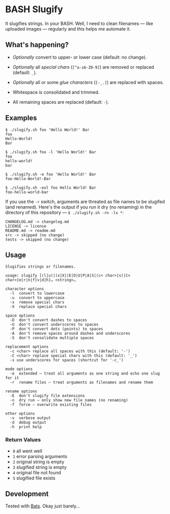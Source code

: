 # BASH Slugify

It slugifies strings. In your BASH. Well, I need to clean filenames — like
uploaded images — regularly and this helps me automate it.


## What's happening?

- _Optionally_ convert to upper- or lower case (default: no change).

- _Optionally_ all *special chars* (`[^a-zA-Z0-9]`) are removed or replaced
  (default: `_`).

- _Optionally_ all or some *glue characters* (`[-_.]`) are replaced with spaces.

- Whitespace is consolidated and trimmed.

- All remaining spaces are replaced (default: `-`).


## Examples

    $ ./slugify.sh foo 'Hello World!' Bar
    foo
    Hello-World!
    Bar

    $ ./slugify.sh foo -l 'Hello World!' Bar
    foo
    hello-world!
    bar

    $ ./slugify.sh -e foo 'Hello World!' Bar
    foo-Hello-World!-Bar

    $ ./slugify.sh -exl foo Hello World! Bar
    foo-hello-world-bar

If you use the `-r` switch, arguments are threated as file names to be slugifed
(and renamed). Here's the output if you run it dry (no renaming) in the
directory of this repository — `$ ./slugify.sh -rn -lx *`:

    CHANGELOG.md -> changelog.md
    LICENSE -> license
    README.md -> readme.md
    src -> skipped (no change)
    tests -> skipped (no change)


## Usage

    Slugifies strings or filenames.

    usage: slugify [(l|u)|(x|X)|E|D|U|P|A|S|(c< char>|s)|C< char>|e|r|n|f|v|d|h]… <string>…

    character options
      -l  convert to lowercase
      -u  convert to uppercase
      -x  remove special chars
      -X  replace special chars

    space options
      -D  don't convert dashes to spaces
      -U  don't convert underscores to spaces
      -P  don't convert dots (points) to spaces
      -A  don't remove spaces around dashes and underscores
      -S  don't consolidate multiple spaces

    replacement options
      -c <char> replace all spaces with this (default: '-')
      -C <char> replace special chars with this (default: '_')
      -s use underscores for spaces (shortcut for '-c_')

    mode options
      -e  extended — treat all arguments as one string and echo one slug for it
      -r  rename files – treat arguments as filenames and rename them

    rename options
      -E  don't slugify file extensions
      -n  dry run — only show new file names (no renaming)
      -f  force — overwrite existing files

    other options
      -v  verbose output
      -d  debug output
      -h  print help

### Return Values

- `0` all went well
- `1` error parsing arguments
- `2` original string is empty
- `3` slugified string is empty
- `4` original file not found
- `5` slugified file exists


## Development

Tested with [Bats]. Okay just barely…


[bats]: https://github.com/sstephenson/bats
